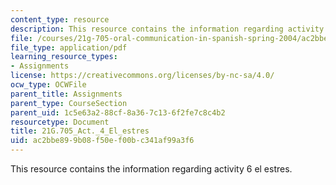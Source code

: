 ```yaml
---
content_type: resource
description: This resource contains the information regarding activity 6 el estres.
file: /courses/21g-705-oral-communication-in-spanish-spring-2004/ac2bbe899b08f50ef00bc341af99a3f6_MIT21G_705S04_act4el_est.pdf
file_type: application/pdf
learning_resource_types:
- Assignments
license: https://creativecommons.org/licenses/by-nc-sa/4.0/
ocw_type: OCWFile
parent_title: Assignments
parent_type: CourseSection
parent_uid: 1c5e63a2-88cf-8a36-7c13-6f2fe7c8c4b2
resourcetype: Document
title: 21G.705_Act._4_El_estres
uid: ac2bbe89-9b08-f50e-f00b-c341af99a3f6
---
```

This resource contains the information regarding activity 6 el estres.